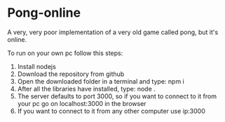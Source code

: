 # Pong-online
A very, very poor implementation of a very old game called pong, but it's online.

To run on your own pc follow this steps:
1. Install nodejs
2. Download the repository from github
3. Open the downloaded folder in a terminal and type: npm i
4. After all the libraries have installed, type: node .
5. The server defaults to port 3000, so if you want to connect to it from your pc go on localhost:3000 in the browser
6. If you want to connect to it from any other computer use ip:3000
